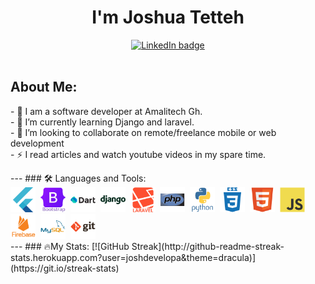 <h1 align="center">I'm Joshua Tetteh</h1>
<div id="badges" align="center">
  <a href="https://www.linkedin.com/in/joshua-nk-tetteh" >
      <img src="https://img.shields.io/badge/LinkedIn-blue?style=for -the-badge&logo=linkedin&logoColor=white" alt="LinkedIn badge"/>
  </a>
</div>
<img src="https://komarev.com/ghpvc/?username=joshthedevelopa&style=flat-square&color=blue" alt=""/>

<h2>About Me: </h2>
- 🔭 I am a software developer at Amalitech Gh.<br>
- 🌱 I’m currently learning Django and laravel.<br>
- 👯 I’m looking to collaborate on remote/freelance mobile or web development<br>
- ⚡ I read articles and watch youtube videos in my spare time.<br>
</p>
---
### 🛠️ Languages and Tools:
<div>
  <img src="https://github.com/devicons/devicon/blob/master/icons/flutter/flutter-original.svg" title="Flutter" alt="Flutter" width="40" height="40"/>&nbsp;
  <img src="https://github.com/devicons/devicon/blob/master/icons/bootstrap/bootstrap-original-wordmark.svg" title="bootstrap" alt="bootstrap" width="40" height="40"/>&nbsp;
  <img src="https://github.com/devicons/devicon/blob/master/icons/dart/dart-original-wordmark.svg" title="dart" alt="dart" width="40" height="40"/>&nbsp;
  <img src="https://github.com/devicons/devicon/blob/master/icons/django/django-plain-wordmark.svg" title="django" alt="django" width="40" height="40"/>&nbsp;
  <img src="https://github.com/devicons/devicon/blob/master/icons/laravel/laravel-plain-wordmark.svg" title="laravel" alt="lavarel" width="40" height="40"/>&nbsp;
  <img src="https://github.com/devicons/devicon/blob/master/icons/php/php-original.svg" title="php" alt="php" width="40" height="40"/>&nbsp;
  <img src="https://github.com/devicons/devicon/blob/master/icons/python/python-original-wordmark.svg" title="python" alt="python" width="40" height="40"/>&nbsp;
  <img src="https://github.com/devicons/devicon/blob/master/icons/css3/css3-plain-wordmark.svg"  title="CSS3" alt="CSS" width="40" height="40"/>&nbsp;
  <img src="https://github.com/devicons/devicon/blob/master/icons/html5/html5-original.svg" title="HTML5" alt="HTML" width="40" height="40"/>&nbsp;
  <img src="https://github.com/devicons/devicon/blob/master/icons/javascript/javascript-original.svg" title="JavaScript" alt="JavaScript" width="40" height="40"/>&nbsp;
  <img src="https://github.com/devicons/devicon/blob/master/icons/firebase/firebase-plain-wordmark.svg" title="Firebase" alt="Firebase" width="40" height="40"/>&nbsp;
  <img src="https://github.com/devicons/devicon/blob/master/icons/mysql/mysql-original-wordmark.svg" title="MySQL"  alt="MySQL" width="40" height="40"/>&nbsp;
  <img src="https://github.com/devicons/devicon/blob/master/icons/git/git-original-wordmark.svg" title="Git" **alt="Git" width="40" height="40"/>
</div>
---
### 🔥My Stats:
[![GitHub Streak](http://github-readme-streak-stats.herokuapp.com?user=joshdevelopa&theme=dracula)](https://git.io/streak-stats)


  
<!--
**joshthedevelopa/joshthedevelopa** is a ✨ _special_ ✨ repository because its `README.md` (this file) appears on your GitHub profile.
Here are some ideas to get you started:
-->

